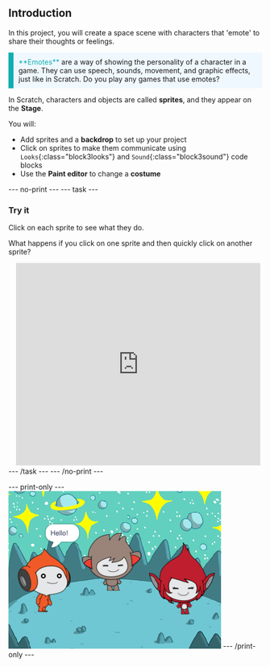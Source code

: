 ## Introduction

In this project, you will create a space scene with characters that 'emote' to share their thoughts or feelings.

<p style="border-left: solid; border-width:10px; border-color: #0faeb0; background-color: aliceblue; padding: 10px;">
<span style="color: #0faeb0">**Emotes**</span> are a way of showing the personality of a character in a game. They can use speech, sounds, movement, and graphic effects, just like in Scratch. Do you play any games that use emotes?
</p>

In Scratch, characters and objects are called **sprites**, and they appear on the **Stage**. 

You will:
+ Add sprites and a **backdrop** to set up your project
+ Click on sprites to make them communicate using `Looks`{:class="block3looks"} and `Sound`{:class="block3sound"} code blocks
+ Use the **Paint editor** to change a **costume**

--- no-print ---
--- task ---
### Try it
<div style="display: flex; flex-wrap: wrap">
<div style="flex-basis: 175px; flex-grow: 1">  
Click on each sprite to see what they do. 

What happens if you click on one sprite and then quickly click on another sprite?
</div>
<div class="scratch-preview" style="margin-left: 15px;">
  <iframe allowtransparency="true" width="485" height="402" src="https://scratch.mit.edu/projects/embed/485673032/?autostart=false" frameborder="0"></iframe>
</div>
</div>
--- /task ---
--- /no-print ---

--- print-only ---
![The completed project.](images/showcase_static.png)
--- /print-only ---


